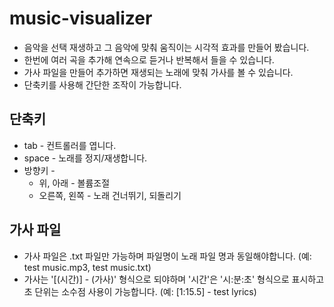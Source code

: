# music-visualizer
* 음악을 선택 재생하고 그 음악에 맞춰 움직이는 시각적 효과를 만들어 봤습니다.
* 한번에 여러 곡을 추가해 연속으로 듣거나 반복해서 들을 수 있습니다.
* 가사 파일을 만들어 추가하면 재생되는 노래에 맞춰 가사를 볼 수 있습니다.
* 단축키를 사용해 간단한 조작이 가능합니다.

## 단축키
* tab - 컨트롤러를 엽니다.
* space - 노래를 정지/재생합니다.
* 방향키 -
  - 위, 아래 - 볼륨조절
  - 오른쪽, 왼쪽 - 노래 건너뛰기, 되돌리기
 
## 가사 파일
* 가사 파일은 .txt 파일만 가능하며 파일명이 노래 파일 명과 동일해야합니다. (예: test music.mp3, test music.txt)
* 가사는 '[(시간)] - (가사)' 형식으로 되야하며 '시간'은 '시:분:초' 형식으로 표시하고 초 단위는 소수점 사용이 가능합니다. (예: [1:15.5] - test lyrics)
